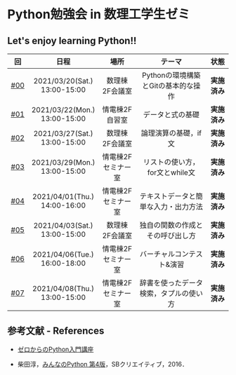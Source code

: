 # Python勉強会 in 数理工学生ゼミ

## Let's enjoy learning Python!!

|回|日程|場所|テーマ|状態|
| :---: | :---: | :---: | :---: | :---: |
|[#00](https://github.com/fumiyanll23/PythonLearning/tree/main/00)|2021/03/20(Sat.)</br>13:00-15:00|数理棟 2F会議室|Pythonの環境構築とGitの基本的な操作|**実施済み**|
|[#01](https://github.com/fumiyanll23/PythonLearning/tree/main/01)|2021/03/22(Mon.)</br>13:00-15:00|情電棟2F自習室|データと式の基礎|**実施済み**|
|[#02](https://github.com/fumiyanll23/PythonLearning/tree/main/02)|2021/03/27(Sat.)</br>13:00-15:00|数理棟 2F会議室|論理演算の基礎，if文|**実施済み**|
|[#03](https://github.com/fumiyanll23/PythonLearning/tree/main/03)|2021/03/29(Mon.)</br>13:00-15:00|情電棟2F セミナー室|リストの使い方，for文とwhile文|**実施済み**|
|[#04](https://github.com/fumiyanll23/PythonLearning/tree/main/04)|2021/04/01(Thu.)</br>14:00-16:00|情電棟2F セミナー室|テキストデータと簡単な入力・出力方法|**実施済み**|
|[#05](https://github.com/fumiyanll23/PythonLearning/tree/main/05)|2021/04/03(Sat.)</br>13:00-15:00|数理棟 2F会議室|独自の関数の作成とその呼び出し方|**実施済み**|
|[#06](https://github.com/fumiyanll23/PythonLearning/tree/main/06)|2021/04/06(Tue.)</br>16:00-18:00|情電棟2F セミナー室|バーチャルコンテスト&演習|**実施済み**|
|[#07](https://github.com/fumiyanll23/PythonLearning/tree/main/07)|2021/04/08(Thu.)</br>13:00-15:00|情電棟2F セミナー室|辞書を使ったデータ検索，タプルの使い方|**実施済み**|

## 参考文献 - References

- [ゼロからのPython入門講座](https://www.python.jp/train/index.html)

- 柴田淳，[みんなのPython 第4版](https://www.amazon.co.jp/%E3%81%BF%E3%82%93%E3%81%AA%E3%81%AEPython-%E7%AC%AC4%E7%89%88-%E6%9F%B4%E7%94%B0-%E6%B7%B3/dp/479738946X)，SBクリエイティブ，2016．
